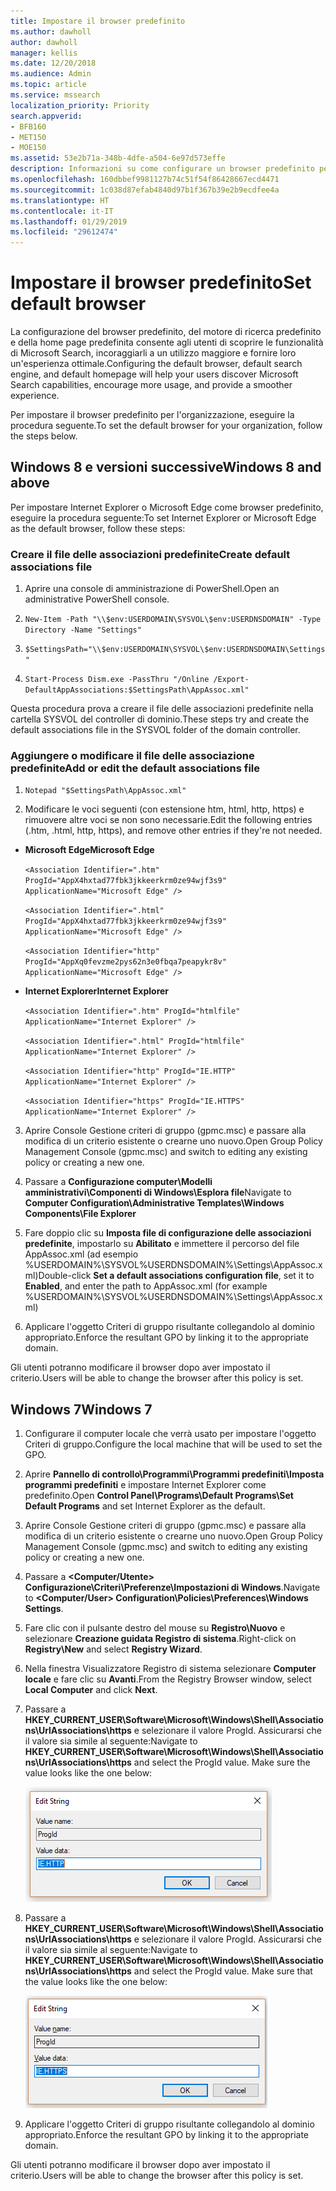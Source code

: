 ```yaml
---
title: Impostare il browser predefinito
ms.author: dawholl
author: dawholl
manager: kellis
ms.date: 12/20/2018
ms.audience: Admin
ms.topic: article
ms.service: mssearch
localization_priority: Priority
search.appverid:
- BFB160
- MET150
- MOE150
ms.assetid: 53e2b71a-348b-4dfe-a504-6e97d573effe
description: Informazioni su come configurare un browser predefinito per la società con Microsoft Search.
ms.openlocfilehash: 160dbbef9981127b74c51f54f86428667ecd4471
ms.sourcegitcommit: 1c038d87efab4840d97b1f367b39e2b9ecdfee4a
ms.translationtype: HT
ms.contentlocale: it-IT
ms.lasthandoff: 01/29/2019
ms.locfileid: "29612474"
---
```

# <a name="set-default-browser"></a><span data-ttu-id="59859-103">Impostare il browser predefinito</span><span class="sxs-lookup"><span data-stu-id="59859-103">Set default browser</span></span>

<span data-ttu-id="59859-104">La configurazione del browser predefinito, del motore di ricerca predefinito e della home page predefinita consente agli utenti di scoprire le funzionalità di Microsoft Search, incoraggiarli a un utilizzo maggiore e fornire loro un'esperienza ottimale.</span><span class="sxs-lookup"><span data-stu-id="59859-104">Configuring the default browser, default search engine, and default homepage will help your users discover Microsoft Search capabilities, encourage more usage, and provide a smoother experience.</span></span>
  
<span data-ttu-id="59859-105">Per impostare il browser predefinito per l'organizzazione, eseguire la procedura seguente.</span><span class="sxs-lookup"><span data-stu-id="59859-105">To set the default browser for your organization, follow the steps below.</span></span>
  
## <a name="windows-8-and-above"></a><span data-ttu-id="59859-106">Windows 8 e versioni successive</span><span class="sxs-lookup"><span data-stu-id="59859-106">Windows 8 and above</span></span>

<span data-ttu-id="59859-107">Per impostare Internet Explorer o Microsoft Edge come browser predefinito, eseguire la procedura seguente:</span><span class="sxs-lookup"><span data-stu-id="59859-107">To set Internet Explorer or Microsoft Edge as the default browser, follow these steps:</span></span>
  
### <a name="create-default-associations-file"></a><span data-ttu-id="59859-108">Creare il file delle associazioni predefinite</span><span class="sxs-lookup"><span data-stu-id="59859-108">Create default associations file</span></span>

1. <span data-ttu-id="59859-109">Aprire una console di amministrazione di PowerShell.</span><span class="sxs-lookup"><span data-stu-id="59859-109">Open an administrative PowerShell console.</span></span>
    
2.  `New-Item -Path "\\$env:USERDOMAIN\SYSVOL\$env:USERDNSDOMAIN" -Type Directory -Name "Settings"`
    
3.  `$SettingsPath="\\$env:USERDOMAIN\SYSVOL\$env:USERDNSDOMAIN\Settings"`
    
4.  `Start-Process Dism.exe -PassThru "/Online /Export-DefaultAppAssociations:$SettingsPath\AppAssoc.xml"`
    
<span data-ttu-id="59859-110">Questa procedura prova a creare il file delle associazioni predefinite nella cartella SYSVOL del controller di dominio.</span><span class="sxs-lookup"><span data-stu-id="59859-110">These steps try and create the default associations file in the SYSVOL folder of the domain controller.</span></span>
  
### <a name="add-or-edit-the-default-associations-file"></a><span data-ttu-id="59859-111">Aggiungere o modificare il file delle associazione predefinite</span><span class="sxs-lookup"><span data-stu-id="59859-111">Add or edit the default associations file</span></span>

1. `Notepad "$SettingsPath\AppAssoc.xml"`
    
2. <span data-ttu-id="59859-112">Modificare le voci seguenti (con estensione htm, html, http, https) e rimuovere altre voci se non sono necessarie.</span><span class="sxs-lookup"><span data-stu-id="59859-112">Edit the following entries (.htm, .html, http, https), and remove other entries if they're not needed.</span></span>
    
  - <span data-ttu-id="59859-113">**Microsoft Edge**</span><span class="sxs-lookup"><span data-stu-id="59859-113">**Microsoft Edge**</span></span>
    
     `<Association Identifier=".htm" ProgId="AppX4hxtad77fbk3jkkeerkrm0ze94wjf3s9" ApplicationName="Microsoft Edge" />`
  
     `<Association Identifier=".html" ProgId="AppX4hxtad77fbk3jkkeerkrm0ze94wjf3s9" ApplicationName="Microsoft Edge" />`
  
     `<Association Identifier="http" ProgId="AppXq0fevzme2pys62n3e0fbqa7peapykr8v" ApplicationName="Microsoft Edge" />`
    
  - <span data-ttu-id="59859-114">**Internet Explorer**</span><span class="sxs-lookup"><span data-stu-id="59859-114">**Internet Explorer**</span></span>
    
     `<Association Identifier=".htm" ProgId="htmlfile" ApplicationName="Internet Explorer" />`
  
     `<Association Identifier=".html" ProgId="htmlfile" ApplicationName="Internet Explorer" />`
  
     `<Association Identifier="http" ProgId="IE.HTTP" ApplicationName="Internet Explorer" />`
  
     `<Association Identifier="https" ProgId="IE.HTTPS" ApplicationName="Internet Explorer" />`
    
3. <span data-ttu-id="59859-115">Aprire Console Gestione criteri di gruppo (gpmc.msc) e passare alla modifica di un criterio esistente o crearne uno nuovo.</span><span class="sxs-lookup"><span data-stu-id="59859-115">Open Group Policy Management Console (gpmc.msc) and switch to editing any existing policy or creating a new one.</span></span>
    
1. <span data-ttu-id="59859-116">Passare a **Configurazione computer\Modelli amministrativi\Componenti di Windows\Esplora file**</span><span class="sxs-lookup"><span data-stu-id="59859-116">Navigate to **Computer Configuration\Administrative Templates\Windows Components\File Explorer**</span></span>
    
2. <span data-ttu-id="59859-117">Fare doppio clic su **Imposta file di configurazione delle associazioni predefinite**, impostarlo su **Abilitato** e immettere il percorso del file AppAssoc.xml (ad esempio %USERDOMAIN%\SYSVOL\%USERDNSDOMAIN%\Settings\AppAssoc.xml)</span><span class="sxs-lookup"><span data-stu-id="59859-117">Double-click **Set a default associations configuration file**, set it to **Enabled**, and enter the path to AppAssoc.xml (for example %USERDOMAIN%\SYSVOL\%USERDNSDOMAIN%\Settings\AppAssoc.xml)</span></span>
    
4. <span data-ttu-id="59859-118">Applicare l'oggetto Criteri di gruppo risultante collegandolo al dominio appropriato.</span><span class="sxs-lookup"><span data-stu-id="59859-118">Enforce the resultant GPO by linking it to the appropriate domain.</span></span>
    
<span data-ttu-id="59859-119">Gli utenti potranno modificare il browser dopo aver impostato il criterio.</span><span class="sxs-lookup"><span data-stu-id="59859-119">Users will be able to change the browser after this policy is set.</span></span>
  
## <a name="windows-7"></a><span data-ttu-id="59859-120">Windows 7</span><span class="sxs-lookup"><span data-stu-id="59859-120">Windows 7</span></span>

1. <span data-ttu-id="59859-121">Configurare il computer locale che verrà usato per impostare l'oggetto Criteri di gruppo.</span><span class="sxs-lookup"><span data-stu-id="59859-121">Configure the local machine that will be used to set the GPO.</span></span>
    
1. <span data-ttu-id="59859-122">Aprire **Pannello di controllo\Programmi\Programmi predefiniti\Imposta programmi predefiniti** e impostare Internet Explorer come predefinito.</span><span class="sxs-lookup"><span data-stu-id="59859-122">Open **Control Panel\Programs\Default Programs\Set Default Programs** and set Internet Explorer as the default.</span></span> 
    
2. <span data-ttu-id="59859-123">Aprire Console Gestione criteri di gruppo (gpmc.msc) e passare alla modifica di un criterio esistente o crearne uno nuovo.</span><span class="sxs-lookup"><span data-stu-id="59859-123">Open Group Policy Management Console (gpmc.msc) and switch to editing any existing policy or creating a new one.</span></span>
    
1. <span data-ttu-id="59859-124">Passare a **\<Computer/Utente\> Configurazione\Criteri\Preferenze\Impostazioni di Windows**.</span><span class="sxs-lookup"><span data-stu-id="59859-124">Navigate to **\<Computer/User\> Configuration\Policies\Preferences\Windows Settings**.</span></span>
    
2. <span data-ttu-id="59859-125">Fare clic con il pulsante destro del mouse su **Registro\Nuovo** e selezionare **Creazione guidata Registro di sistema**.</span><span class="sxs-lookup"><span data-stu-id="59859-125">Right-click on **Registry\New** and select **Registry Wizard**.</span></span>
    
3. <span data-ttu-id="59859-126">Nella finestra Visualizzatore Registro di sistema selezionare **Computer locale** e fare clic su **Avanti**.</span><span class="sxs-lookup"><span data-stu-id="59859-126">From the Registry Browser window, select **Local Computer** and click **Next**.</span></span>
    
4. <span data-ttu-id="59859-p101">Passare a **HKEY_CURRENT_USER\Software\Microsoft\Windows\Shell\Associations\UrlAssociations\https** e selezionare il valore ProgId. Assicurarsi che il valore sia simile al seguente:</span><span class="sxs-lookup"><span data-stu-id="59859-p101">Navigate to **HKEY_CURRENT_USER\Software\Microsoft\Windows\Shell\Associations\UrlAssociations\https** and select the ProgId value. Make sure the value looks like the one below:</span></span> 
    
    ![Selezionare il valore ProgID in Modifica stringa](media/f6173dcc-b898-4967-8c40-4b0fe411a92b.png)
  
5. <span data-ttu-id="59859-p102">Passare a **HKEY_CURRENT_USER\Software\Microsoft\Windows\Shell\Associations\UrlAssociations\https** e selezionare il valore ProgId. Assicurarsi che il valore sia simile al seguente:</span><span class="sxs-lookup"><span data-stu-id="59859-p102">Navigate to **HKEY_CURRENT_USER\Software\Microsoft\Windows\Shell\Associations\UrlAssociations\https** and select the ProgId value. Make sure that the value looks like the one below:</span></span> 
    
    ![Selezionare il valore ProgID per HTTPS in Modifica stringa](media/3519e13b-4fe7-4d15-946c-82fd50fc49bb.png)
  
3. <span data-ttu-id="59859-133">Applicare l'oggetto Criteri di gruppo risultante collegandolo al dominio appropriato.</span><span class="sxs-lookup"><span data-stu-id="59859-133">Enforce the resultant GPO by linking it to the appropriate domain.</span></span>
    
<span data-ttu-id="59859-134">Gli utenti potranno modificare il browser dopo aver impostato il criterio.</span><span class="sxs-lookup"><span data-stu-id="59859-134">Users will be able to change the browser after this policy is set.</span></span>